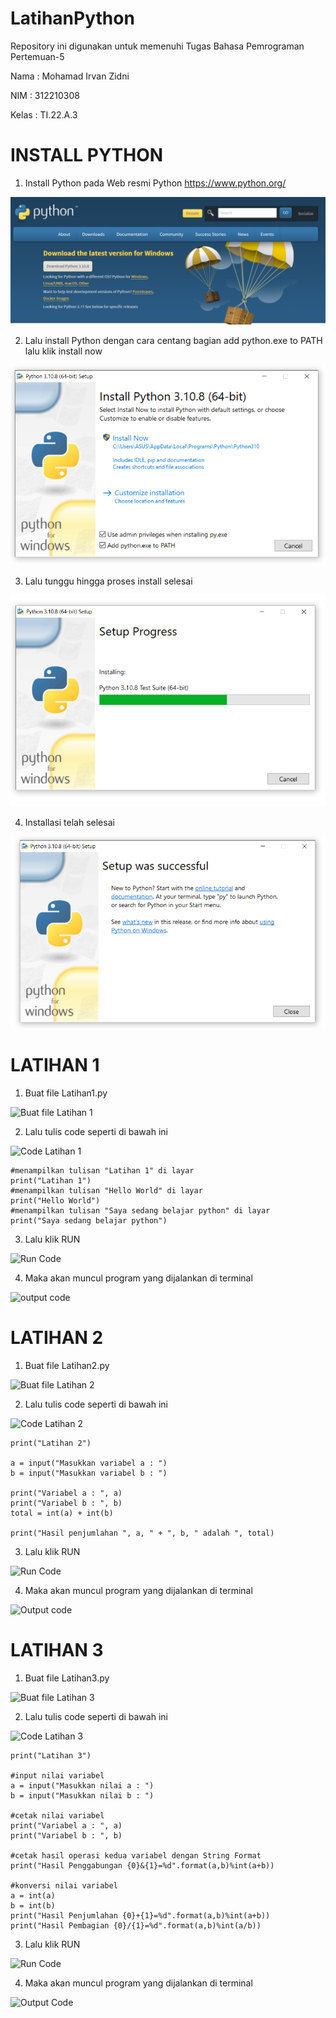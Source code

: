 # LatihanPython

Repository ini digunakan untuk memenuhi Tugas Bahasa Pemrograman Pertemuan-5

Nama    : Mohamad Irvan Zidni

NIM     : 312210308

Kelas   : TI.22.A.3

# INSTALL PYTHON

1. Install Python pada Web resmi Python
https://www.python.org/

![download](Foto/download%20python.png)

2. Lalu install Python dengan cara centang bagian add python.exe to PATH lalu klik install now

![Installpy1](Foto/Install%20Python%201.png)

3. Lalu tunggu hingga proses install selesai

![Installpy2](Foto/Install%20Python%202.png)

4. Installasi telah selesai

![Selesai](Foto/Selesai%20Install%20Python.png)

# LATIHAN 1

1. Buat file Latihan1.py

![Buat file Latihan 1](https://user-images.githubusercontent.com/115876072/197449864-9ba20a6c-dc3f-4b24-807b-ad9ecbbb7322.png)

2. Lalu tulis code seperti di bawah ini

![Code Latihan 1](https://user-images.githubusercontent.com/115876072/197435347-3551d6fa-430a-45af-b2af-3f1db5700b6e.png)

    #menampilkan tulisan "Latihan 1" di layar
    print("Latihan 1")
    #menampilkan tulisan "Hello World" di layar 
    print("Hello World")
    #menampilkan tulisan "Saya sedang belajar python" di layar 
    print("Saya sedang belajar python")

3. Lalu klik RUN

![Run Code](https://user-images.githubusercontent.com/115876072/197435497-5753fada-5005-4596-ac0b-e552ff6f9163.png)

4. Maka akan muncul program yang dijalankan di terminal

![output code](https://user-images.githubusercontent.com/115876072/197435877-368b5b89-3275-4973-b9a9-4e6be750e3df.png)

# LATIHAN 2

1. Buat file Latihan2.py

![Buat file Latihan 2](https://user-images.githubusercontent.com/115876072/197449710-7107e682-ebda-4785-95bb-d65cc796227a.png)

2. Lalu tulis code seperti di bawah ini

![Code Latihan 2](https://user-images.githubusercontent.com/115876072/197436540-54e42acc-7bbb-449b-a327-86fee0534c87.png)

    print("Latihan 2")

    a = input("Masukkan variabel a : ")
    b = input("Masukkan variabel b : ")

    print("Variabel a : ", a)
    print("Variabel b : ", b)
    total = int(a) + int(b)

    print("Hasil penjumlahan ", a, " + ", b, " adalah ", total)

3. Lalu klik RUN

![Run Code](https://user-images.githubusercontent.com/115876072/197436828-8271ea76-0f21-49d1-b7b1-88cc1785f332.png)

4. Maka akan muncul program yang dijalankan di terminal

![Output code](https://user-images.githubusercontent.com/115876072/197437053-a7fe2222-c046-4eeb-8f96-53eea1eb7233.png)

# LATIHAN 3

1. Buat file Latihan3.py

![Buat file Latihan 3](https://user-images.githubusercontent.com/115876072/197450027-83532e4a-6eb7-4530-a54e-a4771b8e26e2.png)

2. Lalu tulis code seperti di bawah ini

![Code Latihan 3](https://user-images.githubusercontent.com/115876072/197450099-5f2b8e34-a608-4222-baf6-905f5269d5bb.png)

    print("Latihan 3")

    #input nilai variabel
    a = input("Masukkan nilai a : ")
    b = input("Masukkan nilai b : ")

    #cetak nilai variabel
    print("Variabel a : ", a)
    print("Variabel b : ", b)

    #cetak hasil operasi kedua variabel dengan String Format
    print("Hasil Penggabungan {0}&{1}=%d".format(a,b)%int(a+b))

    #konversi nilai variabel
    a = int(a)
    b = int(b)
    print("Hasil Penjumlahan {0}+{1}=%d".format(a,b)%int(a+b))
    print("Hasil Pembagian {0}/{1}=%d".format(a,b)%int(a/b))

3. Lalu klik RUN

![Run Code](https://user-images.githubusercontent.com/115876072/197450193-aeeeaa34-982d-45d4-bcca-088eab696e69.png)

4. Maka akan muncul program yang dijalankan di terminal

![Output Code](https://user-images.githubusercontent.com/115876072/197450418-91809216-5520-4c3e-9764-a653c4442166.png)

